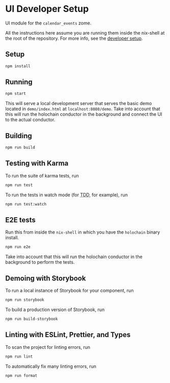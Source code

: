 # UI Developer Setup

UI module for the `calendar_events` zome.

All the instructions here assume you are running them inside the nix-shell at the root of the repository. For more info, see the [developer setup](/dev-setup.md).

## Setup

```bash
npm install
```

## Running

```bash
npm start
```

This will serve a local development server that serves the basic demo located in `demo/index.html` at `localhost:8080/demo`.
Take into account that this will run the holochain conductor in the background and connect the UI to the actual conductor.

## Building

```bash
npm run build
```

## Testing with Karma

To run the suite of karma tests, run

```bash
npm run test
```

To run the tests in watch mode (for <abbr title="test driven development">TDD</abbr>, for example), run

```bash
npm run test:watch
```

## E2E tests

Run this from inside the `nix-shell` in which you have the `holochain` binary install.

```bash
npm run e2e
```

Take into account that this will run the holochain conductor in the background to perform the tests.

## Demoing with Storybook

To run a local instance of Storybook for your component, run

```bash
npm run storybook
```

To build a production version of Storybook, run

```bash
npm run build-storybook
```

## Linting with ESLint, Prettier, and Types

To scan the project for linting errors, run

```bash
npm run lint
```

To automatically fix many linting errors, run

```bash
npm run format
```
